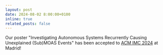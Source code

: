 ```yaml
---
layout: post
date: 2024-08-02 8:00:00+0100
inline: true
related_posts: false
---
```


Our poster "Investigating Autonomous Systems Recurrently Causing Unexplained (Sub)MOAS Events" has been accepted to [ACM IMC 2024](https://conferences.sigcomm.org/imc/2024/) at Madrid! 